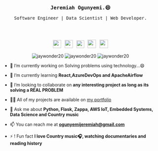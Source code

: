 <h3 align='center'><samp><strong>Jeremiah Ogunyemi.</strong>😄</samp></h3> 
<p align='center'> <samp>Software Engineer | Data Scientist  | Web Developer.</samp></p>
<br><br>

<p align='center'>
<a href="https://linkedin.com/in/jaywonder20"><img height="26" src="https://img.shields.io/badge/linkedin-%230077B5.svg?&style=for-the-badge&logo=linkedin&logoColor=white"></a>&nbsp;&nbsp;
<a href="https://medium.com/@ogunyemijeremiah"><img height="26" src="https://img.shields.io/badge/medium-%2312100E.svg?&style=for-the-badge&logo=medium&logoColor=white" alt=""></a>&nbsp;&nbsp;
<a href="https://twitter.com/jaywonder20"><img height="25" src="https://img.shields.io/badge/twitter-%231DA1F2.svg?&style=for-the-badge&logo=twitter&logoColor=white"></a>&nbsp;&nbsp;
<a href="https://jaywonder20.netlify.app/"><img height="27" src="https://img.shields.io/badge/portfolio-%2312100E.svg?&style=for-the-badge&logo=superuser&logoColor=white" alt=""></a>&nbsp;&nbsp;
<a href="mailto:ogunyemijeremiah@gmail.com"><img height="27" src="https://img.shields.io/badge/Email-%230077B5.svg?&style=for-the-badge&logo=gmail" alt=""></a>
</p>

<p align="center"> <img src="https://komarev.com/ghpvc/?username=jaywonder20" alt="jaywonder20" /> <img 
src="https://img.shields.io/github/followers/jaywonder20?style=social" alt="jaywonder20" /> <img
src="https://img.shields.io/twitter/follow/jaywonder20?label=Follow%20me&style=social" alt="jaywonder20" /> </p>

- 🔭 I’m currently working on Solving problems using technology...:smile:

- 🌱 I’m currently learning **React,AzureDevOps and ApacheAirflow**

- 👯 I’m looking to collaborate on **any interesting project as long as its solving a REAL PROBLEM**

* 👨‍💻 All of my projects are available on [my portfolio](httpss://.jaywonder20.netlify.app)

* 💬 Ask me about **Python, Flask, Zappa, AWS IoT, Embedded Systems, Data Science and Country music**

* 📫 You can reach me at **[ogunyemijeremiah@gmail.com](mailto:ogunyemijeremiah@gmail.com)**

* ⚡ ! Fun fact **I love Country music:headphones:, watching documentaries and reading history**
